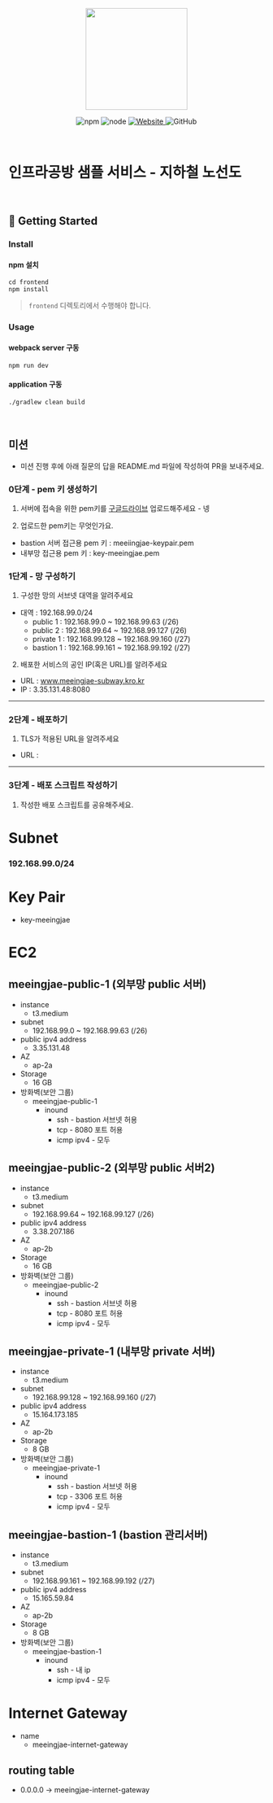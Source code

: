 <p align="center">
    <img width="200px;" src="https://raw.githubusercontent.com/woowacourse/atdd-subway-admin-frontend/master/images/main_logo.png"/>
</p>
<p align="center">
  <img alt="npm" src="https://img.shields.io/badge/npm-%3E%3D%205.5.0-blue">
  <img alt="node" src="https://img.shields.io/badge/node-%3E%3D%209.3.0-blue">
  <a href="https://edu.nextstep.camp/c/R89PYi5H" alt="nextstep atdd">
    <img alt="Website" src="https://img.shields.io/website?url=https%3A%2F%2Fedu.nextstep.camp%2Fc%2FR89PYi5H">
  </a>
  <img alt="GitHub" src="https://img.shields.io/github/license/next-step/atdd-subway-service">
</p>

<br>

# 인프라공방 샘플 서비스 - 지하철 노선도

<br>

## 🚀 Getting Started

### Install

#### npm 설치

```
cd frontend
npm install
```

> `frontend` 디렉토리에서 수행해야 합니다.

### Usage

#### webpack server 구동

```
npm run dev
```

#### application 구동

```
./gradlew clean build
```

<br>

## 미션

* 미션 진행 후에 아래 질문의 답을 README.md 파일에 작성하여 PR을 보내주세요.

### 0단계 - pem 키 생성하기

1. 서버에 접속을 위한 pem키를 [구글드라이브](https://drive.google.com/drive/folders/1dZiCUwNeH1LMglp8dyTqqsL1b2yBnzd1?usp=sharing)
   업로드해주세요 - 넹

2. 업로드한 pem키는 무엇인가요.

- bastion 서버 접근용 pem 키 : meeiingjae-keypair.pem
- 내부망 접근용 pem 키 : key-meeingjae.pem

### 1단계 - 망 구성하기

1. 구성한 망의 서브넷 대역을 알려주세요

- 대역 : 192.168.99.0/24
    - public 1 : 192.168.99.0 ~ 192.168.99.63 (/26)
    - public 2 : 192.168.99.64 ~ 192.168.99.127 (/26)
    - private 1 : 192.168.99.128 ~ 192.168.99.160 (/27)
    - bastion 1 : 192.168.99.161 ~ 192.168.99.192 (/27)

2. 배포한 서비스의 공인 IP(혹은 URL)를 알려주세요

- URL : www.meeingjae-subway.kro.kr
- IP  : 3.35.131.48:8080

---

### 2단계 - 배포하기

1. TLS가 적용된 URL을 알려주세요

- URL :

---

### 3단계 - 배포 스크립트 작성하기

1. 작성한 배포 스크립트를 공유해주세요.

###

# Subnet

### 192.168.99.0/24

# Key Pair

* key-meeingjae

# EC2

## meeingjae-public-1 (외부망 public 서버)

* instance
    * t3.medium
* subnet
    * 192.168.99.0 ~ 192.168.99.63 (/26)
* public ipv4 address
    * 3.35.131.48
* AZ
    * ap-2a
* Storage
    * 16 GB
* 방화벽(보안 그룹)
    * meeingjae-public-1
        * inound
            * ssh - bastion 서브넷 허용
            * tcp - 8080 포트 허용
            * icmp ipv4 - 모두

## meeingjae-public-2 (외부망 public 서버2)

* instance
    * t3.medium
* subnet
    * 192.168.99.64 ~ 192.168.99.127 (/26)
* public ipv4 address
    * 3.38.207.186
* AZ
    * ap-2b
* Storage
    * 16 GB
* 방화벽(보안 그룹)
    * meeingjae-public-2
        * inound
            * ssh - bastion 서브넷 허용
            * tcp - 8080 포트 허용
            * icmp ipv4 - 모두

## meeingjae-private-1 (내부망 private 서버)

* instance
    * t3.medium
* subnet
    * 192.168.99.128 ~ 192.168.99.160 (/27)
* public ipv4 address
    * 15.164.173.185
* AZ
    * ap-2b
* Storage
    * 8 GB
* 방화벽(보안 그룹)
    * meeingjae-private-1
        * inound
            * ssh - bastion 서브넷 허용
            * tcp - 3306 포트 허용
            * icmp ipv4 - 모두

## meeingjae-bastion-1 (bastion 관리서버)

* instance
    * t3.medium
* subnet
    * 192.168.99.161 ~ 192.168.99.192 (/27)
* public ipv4 address
    * 15.165.59.84
* AZ
    * ap-2b
* Storage
    * 8 GB
* 방화벽(보안 그룹)
    * meeingjae-bastion-1
        * inound
            * ssh - 내 ip
            * icmp ipv4 - 모두

# Internet Gateway
* name
  * meeingjae-internet-gateway

## routing table
* 0.0.0.0 -> meeingjae-internet-gateway

